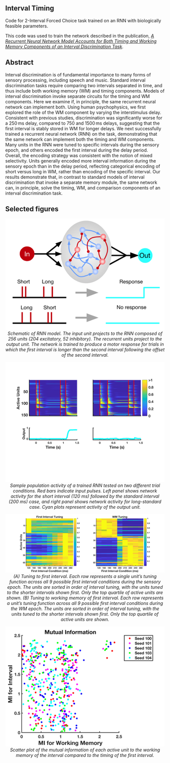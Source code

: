 ## Interval Timing
Code for 2-Interval Forced Choice task trained on an RNN with biologically feasible parameters.

This code was used to train the network described in the publication, [_A Recurrent Neural Network Model Accounts for Both Timing and Working Memory Components of an Interval Discrimination Task_](https://brill.com/view/journals/time/11/1-4/article-p220_009.xml).

## Abstract
Interval discrimination is of fundamental importance to many forms of sensory processing, including speech and music. Standard interval discrimination tasks require comparing two intervals separated in time, and thus include both working memory (WM) and timing components. Models of interval discrimination invoke separate circuits for the timing and WM components. Here we examine if, in principle, the same recurrent neural network can implement both. Using human psychophysics, we first explored the role of the WM component by varying the interstimulus delay. Consistent with previous studies, discrimination was significantly worse for a 250 ms delay, compared to 750 and 1500 ms delays, suggesting that the first interval is stably stored in WM for longer delays. We next successfully trained a recurrent neural network (RNN) on the task, demonstrating that the same network can implement both the timing and WM components. Many units in the RNN were tuned to specific intervals during the sensory epoch, and others encoded the first interval during the delay period. Overall, the encoding strategy was consistent with the notion of mixed selectivity. Units generally encoded more interval information during the sensory epoch than in the delay period, reflecting categorical encoding of short versus long in WM, rather than encoding of the specific interval. Our results demonstrate that, in contrast to standard models of interval discrimination that invoke a separate memory module, the same network can, in principle, solve the timing, WM, and comparison components of an interval discrimination task.

## Selected figures
<p align="center">
  <img src="images/network.png" alt="Network"/>
  <br>
  <em style="font-size: 10;">Schematic of RNN model. The input unit projects to the RNN composed of 256 units (204 excitatory, 52 inhibitory). The recurrent units project to the output unit. The network is trained to produce a motor response for trials in which the first interval is longer than the second interval following the offset of the second interval.</em>
</p>

<p align="center">
  <img src="images/memory_trace.png" alt="Network activity"/>
  <br>
  <em style="font-size: 10;">Sample population activity of a trained RNN tested on two different trial conditions. Red bars indicate input pulses. Left panel shows network activity for the short interval (120 ms) followed by the standard interval (200 ms) case, and right panel shows network activity for long-standard case. Cyan plots represent activity of the output unit.
</em>
</p>

<p align="center">
  <img src="images/tuning.png" alt="Network tuning"/>
  <br>
  <em style="font-size: 10;">(A) Tuning to first interval. Each row represents a single unit’s tuning function across all 9 possible first interval conditions during the sensory epoch. The units are sorted in order of interval tuning, with the units tuned to the shorter intervals shown first. Only the top quartile  of active units are shown. (B) Tuning to working memory of first interval. Each row represents a unit’s tuning function across all 9 possible first interval conditions during the WM epoch. The units are sorted in order of interval tuning, with the units tuned to the shorter intervals shown first. Only the top quartile of active units are shown. 
</em>
</p>

<p align="center">
  <img src="images/mi.png" alt="Network mutual information"/>
  <br>
  <em style="font-size: 10;">Scatter plot of the mutual information of each active unit to the working memory of the interval compared to the timing of the first interval. 
</em>
</p>
